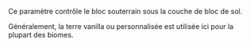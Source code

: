Ce paramètre contrôle le bloc souterrain sous la couche de bloc de sol.

Généralement, la terre vanilla ou personnalisée est utilisée ici pour la plupart des biomes.
